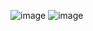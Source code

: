 ![image](https://user-images.githubusercontent.com/70064576/216800223-704d49b9-6b53-4b72-8d30-1c1b20be845f.png)
![image](https://user-images.githubusercontent.com/70064576/216800292-79cb12ad-eea9-4374-a6cd-1529ec02e424.png)

